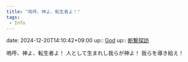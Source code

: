 ```yaml
---
title: "嗚呼、神よ、転生者よ！"
tags:
 - Info
---
```


date: 2024-12-20T14:10:42+09:00
up:: [God](../Bar/Novel/Topics/God.md)
up:: [断繋探訪](../Bar/Novel/Nacaria/Fragmentanity.md)

嗚呼、神よ、転生者よ！
人として生まれし我らが神よ！
我らを導き給え！

